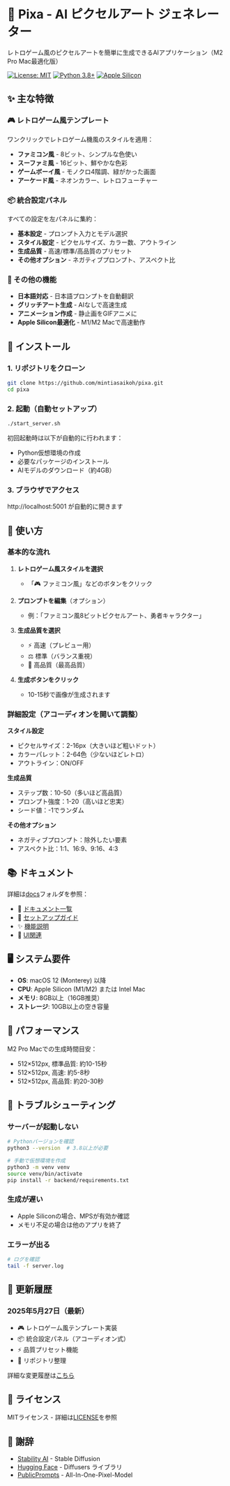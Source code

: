 # 🎨 Pixa - AI ピクセルアート ジェネレーター

レトロゲーム風のピクセルアートを簡単に生成できるAIアプリケーション（M2 Pro Mac最適化版）

[![License: MIT](https://img.shields.io/badge/License-MIT-yellow.svg)](https://opensource.org/licenses/MIT)
[![Python 3.8+](https://img.shields.io/badge/python-3.8+-blue.svg)](https://www.python.org/downloads/)
[![Apple Silicon](https://img.shields.io/badge/Apple_Silicon-M1%2FM2-orange.svg)](https://support.apple.com/en-us/HT211814)

## ✨ 主な特徴

### 🎮 レトロゲーム風テンプレート
ワンクリックでレトロゲーム機風のスタイルを適用：
- **ファミコン風** - 8ビット、シンプルな色使い
- **スーファミ風** - 16ビット、鮮やかな色彩
- **ゲームボーイ風** - モノクロ4階調、緑がかった画面
- **アーケード風** - ネオンカラー、レトロフューチャー

### 📦 統合設定パネル
すべての設定を左パネルに集約：
- **基本設定** - プロンプト入力とモデル選択
- **スタイル設定** - ピクセルサイズ、カラー数、アウトライン
- **生成品質** - 高速/標準/高品質のプリセット
- **その他オプション** - ネガティブプロンプト、アスペクト比

### 🚀 その他の機能
- **日本語対応** - 日本語プロンプトを自動翻訳
- **グリッチアート生成** - AIなしで高速生成
- **アニメーション作成** - 静止画をGIFアニメに
- **Apple Silicon最適化** - M1/M2 Macで高速動作

## 🔧 インストール

### 1. リポジトリをクローン
```bash
git clone https://github.com/mintiasaikoh/pixa.git
cd pixa
```

### 2. 起動（自動セットアップ）
```bash
./start_server.sh
```

初回起動時は以下が自動的に行われます：
- Python仮想環境の作成
- 必要なパッケージのインストール
- AIモデルのダウンロード（約4GB）

### 3. ブラウザでアクセス
http://localhost:5001 が自動的に開きます

## 🎨 使い方

### 基本的な流れ

1. **レトロゲーム風スタイルを選択**
   - 「🎮 ファミコン風」などのボタンをクリック

2. **プロンプトを編集**（オプション）
   - 例：「ファミコン風8ビットピクセルアート、勇者キャラクター」

3. **生成品質を選択**
   - ⚡ 高速（プレビュー用）
   - ⚖️ 標準（バランス重視）
   - 💎 高品質（最高品質）

4. **生成ボタンをクリック**
   - 10-15秒で画像が生成されます

### 詳細設定（アコーディオンを開いて調整）

**スタイル設定**
- ピクセルサイズ：2-16px（大きいほど粗いドット）
- カラーパレット：2-64色（少ないほどレトロ）
- アウトライン：ON/OFF

**生成品質**
- ステップ数：10-50（多いほど高品質）
- プロンプト強度：1-20（高いほど忠実）
- シード値：-1でランダム

**その他オプション**
- ネガティブプロンプト：除外したい要素
- アスペクト比：1:1、16:9、9:16、4:3

## 📚 ドキュメント

詳細は[docs](./docs/)フォルダを参照：
- 📖 [ドキュメント一覧](./docs/README.md)
- 🔧 [セットアップガイド](./docs/setup/)
- ✨ [機能説明](./docs/features/)
- 🎨 [UI関連](./docs/ui/)

## 🖥️ システム要件

- **OS**: macOS 12 (Monterey) 以降
- **CPU**: Apple Silicon (M1/M2) または Intel Mac
- **メモリ**: 8GB以上（16GB推奨）
- **ストレージ**: 10GB以上の空き容量

## 🚀 パフォーマンス

M2 Pro Macでの生成時間目安：
- 512×512px, 標準品質: 約10-15秒
- 512×512px, 高速: 約5-8秒
- 512×512px, 高品質: 約20-30秒

## 🔧 トラブルシューティング

### サーバーが起動しない
```bash
# Pythonバージョンを確認
python3 --version  # 3.8以上が必要

# 手動で仮想環境を作成
python3 -m venv venv
source venv/bin/activate
pip install -r backend/requirements.txt
```

### 生成が遅い
- Apple Siliconの場合、MPSが有効か確認
- メモリ不足の場合は他のアプリを終了

### エラーが出る
```bash
# ログを確認
tail -f server.log
```

## 📝 更新履歴

### 2025年5月27日（最新）
- 🎮 レトロゲーム風テンプレート実装
- 📦 統合設定パネル（アコーディオン式）
- ⚡ 品質プリセット機能
- 🧹 リポジトリ整理

詳細な変更履歴は[こちら](./docs/changelog/)

## 📄 ライセンス

MITライセンス - 詳細は[LICENSE](LICENSE)を参照

## 🙏 謝辞

- [Stability AI](https://stability.ai/) - Stable Diffusion
- [Hugging Face](https://huggingface.co/) - Diffusers ライブラリ
- [PublicPrompts](https://huggingface.co/PublicPrompts) - All-In-One-Pixel-Model